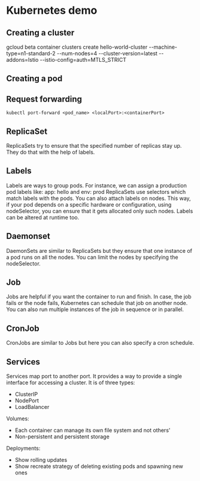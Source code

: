# Kubernetes demo

## Creating a cluster

gcloud beta container clusters create hello-world-cluster --machine-type=n1-standard-2 --num-nodes=4 --cluster-version=latest --addons=Istio --istio-config=auth=MTLS_STRICT

## Creating a pod

## Request forwarding

`kubectl port-forward <pod_name> <localPort>:<containerPort>`

## ReplicaSet

ReplicaSets try to ensure that the specified number of replicas stay up. They do that with the help of labels.

## Labels

Labels are ways to group pods. For instance, we can assign a production pod labels like: app: hello and env: prod
ReplicaSets use selectors which match labels with the pods. You can also attach labels on nodes. This way, if your
pod depends on a specific hardware or configuration, using nodeSelector, you can ensure that it gets allocated
only such nodes. Labels can be altered at runtime too.

## Daemonset

DaemonSets are similar to ReplicaSets but they ensure that one instance of a pod runs on all the nodes. You can limit the nodes by specifying the nodeSelector.

## Job

Jobs are helpful if you want the container to run and finish. In case, the job fails or the node fails, Kubernetes can schedule that job on another node. You can also run multiple instances of the job in sequence or in parallel.

## CronJob

CronJobs are similar to Jobs but here you can also specify a cron schedule.

## Services

Services map port to another port. It provides a way to provide a single interface for accessing a cluster. It is of three types:
 * ClusterIP
 * NodePort
 * LoadBalancer

Volumes:
 * Each container can manage its own file system and not others'
 * Non-persistent and persistent storage

Deployments:
 * Show rolling updates
 * Show recreate strategy of deleting existing pods and spawning new ones
